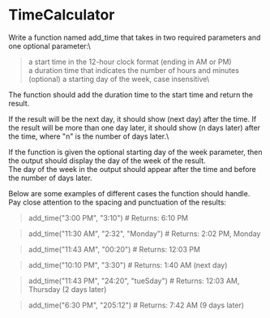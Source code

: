 # TimeCalculator

Write a function named add_time that takes in two required parameters and one optional parameter:\
> a start time in the 12-hour clock format (ending in AM or PM)\
> a duration time that indicates the number of hours and minutes\
> (optional) a starting day of the week, case insensitive\

The function should add the duration time to the start time and return the result.

If the result will be the next day, it should show (next day) after the time. If the result will be more than one day later, it should show (n days later) 
after the time, where "n" is the number of days later.\

If the function is given the optional starting day of the week parameter, then the output should display the day of the week of the result.\
The day of the week in the output should appear after the time and before the number of days later.

Below are some examples of different cases the function should handle. Pay close attention to the spacing and punctuation of the results:
  > add_time("3:00 PM", "3:10")
    # Returns: 6:10 PM

  > add_time("11:30 AM", "2:32", "Monday")
    # Returns: 2:02 PM, Monday

  > add_time("11:43 AM", "00:20")
    # Returns: 12:03 PM

  > add_time("10:10 PM", "3:30")
    # Returns: 1:40 AM (next day)

  > add_time("11:43 PM", "24:20", "tueSday")
    # Returns: 12:03 AM, Thursday (2 days later)

  > add_time("6:30 PM", "205:12")
    # Returns: 7:42 AM (9 days later)
